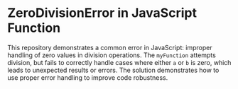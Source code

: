 # ZeroDivisionError in JavaScript Function

This repository demonstrates a common error in JavaScript: improper handling of zero values in division operations. The `myFunction` attempts division, but fails to correctly handle cases where either `a` or `b` is zero, which leads to unexpected results or errors. The solution demonstrates how to use proper error handling to improve code robustness.